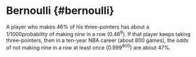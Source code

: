 # Bernoulli {#bernoulli}

A player who makes 46% of his three-pointers has about a 1/1000probability of making nine in a row (0.46<sup>9</sup>). If that player keeps taking three-pointers, then in a ten-year NBA career (about 800 games), the odds of not making nine in a row at least once (0.999<sup>800</sup>) are about 47%.